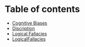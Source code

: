 # Table of contents

* [Cognitive Biases](README.md)
* [Discription](Discription.md)
* [Logical Fallacies](<Logical Fallacies.md>)
* [LogicalFallacies](LogicalFallacies.md)
